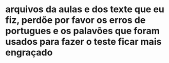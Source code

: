 # arquivos da aulas e dos texte que eu fiz, perdõe por favor os erros de portugues e os palavões que foram usados para fazer o teste ficar mais engraçado
